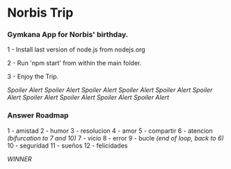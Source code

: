 # Norbis Trip

### Gymkana App for Norbis' birthday.

1 - Install last version of node.js from nodejs.org

2 - Run 'npm start' from within the main folder.

3 - Enjoy the Trip.

*Spoiler Alert*
*Spoiler Alert*
*Spoiler Alert*
*Spoiler Alert*
*Spoiler Alert*
*Spoiler Alert*
*Spoiler Alert*
*Spoiler Alert*
*Spoiler Alert*
*Spoiler Alert*

### Answer Roadmap

1 - amistad
2 - humor
3 - resolucion
4 - amor
5 - compartir
6 - atencion *(bifurcation to 7 and 10)*
    7 - vicio
    8 - error
    9 - bucle *(end of loop, back to 6)*
10 - seguridad
11 - sueños
12 - felicidades

*WINNER*